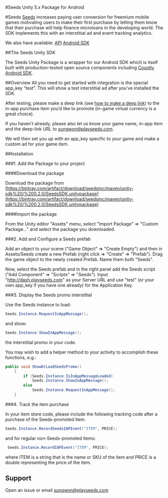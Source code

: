 #Seeds Unity 5.x Package for Android

#Seeds
[Seeds](http://www.playseeds.com) increases paying user conversion for freemium mobile games motivating users to make their first purchase by letting them know that their purchase will help finance microloans in the developing world. The SDK implements this with an interstitial ad and event tracking analytics.

We also have available:
[API](https://github.com/therealseeds/seeds-public-api)
[Android SDK](https://github.com/therealseeds/seeds-sdk-android)

##The Seeds Unity SDK

The Seeds Unity Package is a wrapper for our Android SDK which is itself built with production-tested open source components including [Countly Android SDK](https://github.com/Countly/seeds-sdk-android).

##Overview
All you need to get started with integration is the special app_key “test”. This will show a test interstitial ad after you've installed the SDK.

After testing, please make a deep link (see [how to make a deep link](https://developer.android.com/training/app-indexing/deep-linking.html)) to the in-app purchase item you’d like to promote (in-game virtual currency is a great choice).

If you haven't already, please also let us know your game name, in-app item and the deep-link URL to [sungwon@playseeds.com](sungwon@playseeds.com).

We will then set you up with an app_key specific to your game and make a custom ad for your game item.

##Installation

###1. Add the Package to your project

####Download the package

Download the package from [https://bintray.com/artifact/download/seedsinc/maven/unity-sdk%20/%200.2.0/SeedsSDK.unitypackage](https://bintray.com/artifact/download/seedsinc/maven/unity-sdk%20/%200.2.0/SeedsSDK.unitypackage)

####Import the package

From the Unity editor "Assets" menu, select "Import Package" => "Custom Package..." and select the package you downloaded.

###2. Add and Configure a Seeds prefab

Add an object to your scene ("Game Object" => "Create Empty") and then in Assets/Seeds create a new Prefab (right click => "Create" => "Prefab"). Drag the game object to the newly created Prefab. Name them both "Seeds".

Now, select the Seeds prefab and in the right panel add the Seeds script ("Add Component" => "Scripts" => "Seeds"). Input "http://dash.playseeds.com" as your Server URL and use "test" (or your own app_key if you have one already) for the Application Key.

###3. Display the Seeds promo interstitial

Use the Seeds instance to load:

```c#
Seeds.Instance.RequestInAppMessage();
```

and show:

```c#
Seeds.Instance.ShowInAppMessage();
```

the interstitial promo in your code.

You may wish to add a helper method to your activity to accomplish these functions, e.g.:

```c#
public void ShowOrLoadSeedsPromo()
    {
        if (Seeds.Instance.IsInAppMessageLoaded)
            Seeds.Instance.ShowInAppMessage();
        else
            Seeds.Instance.RequestInAppMessage();
    }
```

###4. Track the item purchase

In your item store code, please include the following tracking code after a purchase of the Seeds-promoted item:

```c#
Seeds.Instance.RecordSeedsIAPEvent("ITEM", PRICE);
```

and for regular non-Seeds-promoted items:

```c#
 Seeds.Instance.RecordIAPEvent("ITEM", PRICE);
```

where ITEM is a string that is the name or SKU of the item and PRICE is a double representing the price of the item.

## Support

Open an issue or email [sungwon@playseeds.com](sungwon@playseeds.com)
